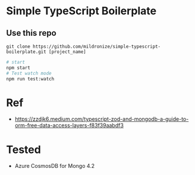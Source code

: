 # Simple TypeScript Boilerplate

## Use this repo

```
git clone https://github.com/mildronize/simple-typescript-boilerplate.git [project_name]
```

```bash
# start
npm start
# Test watch mode
npm run test:watch
```

# Ref
- https://zzdjk6.medium.com/typescript-zod-and-mongodb-a-guide-to-orm-free-data-access-layers-f83f39aabdf3

# Tested
- Azure CosmosDB for Mongo 4.2